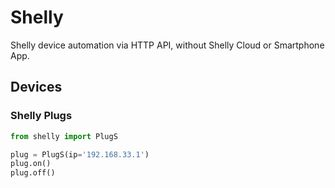 # Shelly

Shelly device automation via HTTP API, without Shelly Cloud or Smartphone App.


## Devices

### Shelly Plugs

```python
from shelly import PlugS

plug = PlugS(ip='192.168.33.1')
plug.on()
plug.off()
```
